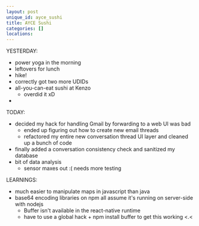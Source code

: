 ```yaml
---
layout: post
unique_id: ayce_sushi
title: AYCE Sushi
categories: []
locations: 
---
```


YESTERDAY:
* power yoga in the morning
* leftovers for lunch
* hike!
* correctly got two more UDIDs
* all-you-can-eat sushi at Kenzo
  * overdid it xD
*

TODAY:
* decided my hack for handling Gmail by forwarding to a web UI was bad
  * ended up figuring out how to create new email threads
  * refactored my entire new conversation thread UI layer and cleaned up a bunch of code
* finally added a conversation consistency check and sanitized my database
* bit of data analysis
  * sensor maxes out :( needs more testing

LEARNINGS:
* much easier to manipulate maps in javascript than java
* base64 encoding libraries on npm all assume it's running on server-side with nodejs
  * Buffer isn't available in the react-native runtime
  * have to use a global hack + npm install buffer to get this working <.<
